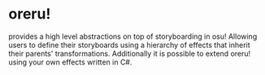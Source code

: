 # oreru! 
provides a high level abstractions on top of storyboarding in osu!
Allowing users to define their storyboards using a hierarchy of effects that inherit their parents' transformations. Additionally it is possible to extend oreru! using your own effects written in C#.